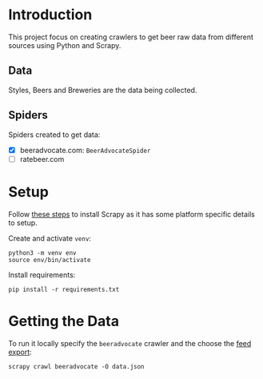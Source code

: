 # Introduction
This project focus on creating crawlers to get beer raw data from different sources using Python and Scrapy.

## Data
Styles, Beers and Breweries are the data being collected. 

## Spiders
Spiders created to get data:
- [X] beeradvocate.com: `BeerAdvocateSpider`
- [ ] ratebeer.com

# Setup
Follow [these steps](https://docs.scrapy.org/en/latest/intro/install.html) to install Scrapy as it has some platform specific details to setup.

Create and activate `venv`:
```
python3 -m venv env 
source env/bin/activate
```

Install requirements:
```
pip install -r requirements.txt
```

# Getting the Data
To run it locally specify the `beeradvocate` crawler and the choose the [feed export](https://docs.scrapy.org/en/latest/topics/feed-exports.html#topics-feed-format-json):
```
scrapy crawl beeradvocate -O data.json
```
